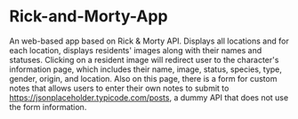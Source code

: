 # Rick-and-Morty-App
An web-based app based on Rick & Morty API. Displays all locations and for each location, displays residents' images along with their names and statuses. Clicking on a resident image will redirect user to the character's information page, which includes their name, image, status, species, type, gender, origin, and location. Also on this page, there is a form for custom notes that allows users to enter their own notes to submit to https://jsonplaceholder.typicode.com/posts, a dummy API that does not use the form information.
